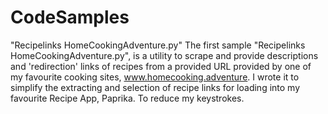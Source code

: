 # CodeSamples

"Recipelinks HomeCookingAdventure.py"
The first sample "Recipelinks HomeCookingAdventure.py", is a utility to scrape and provide descriptions and 'redirection' links of recipes from a provided URL provided by one of my favourite cooking sites, www.homecooking.adventure.
I wrote it to simplify the extracting and selection of recipe links for loading into my favourite Recipe App, Paprika. To reduce my keystrokes.

